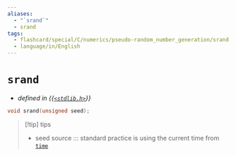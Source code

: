```yaml
---
aliases:
  - "`srand`"
  - srand
tags:
  - flashcard/special/C/numerics/pseudo-random_number_generation/srand
  - language/in/English
---
```


# `srand`

- _defined in {{[`<stdlib.h>`](../../../../general/C%20standard%20library.md)}}_ <!--SR:!2024-04-30,179,310-->

```C
void srand(unsigned seed);
```

> [!tip] tips
>
> - seed source ::: standard practice is using the current time from [`time`](../../date%20and%20time%20utilities/time.md) <!--SR:!2024-11-18,274,336-->
